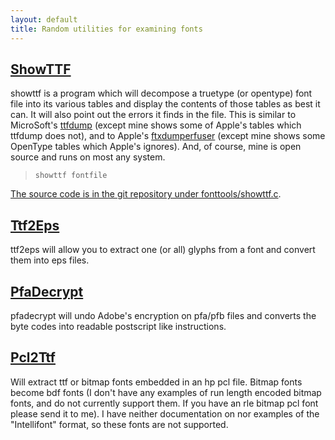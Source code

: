 ```yaml
---
layout: default
title: Random utilities for examining fonts
---
```



[ShowTTF](http://fontforge.git.sourceforge.net/git/gitweb.cgi?p=fontforge/fontforge;a=summary)
----------------------------------------------------------------------------------------------

showttf is a program which will decompose a truetype (or opentype) font
file into its various tables and display the contents of those tables as
best it can. It will also point out the errors it finds in the file.
This is similar to MicroSoft's
[ttfdump](http://www.microsoft.com/typography/tools/tools.htm) (except
mine shows some of Apple's tables which ttfdump does not), and to
Apple's [ftxdumperfuser](http://developer.apple.com/fonts/OSXTools.html)
(except mine shows some OpenType tables which Apple's ignores). And, of
course, mine is open source and runs on most any system.

>     showttf fontfile

[The source code is in the git repository under
fonttools/showttf.c](http://fontforge.git.sourceforge.net/git/gitweb.cgi?p=fontforge/fontforge;a=summary).

[Ttf2Eps](http://fontforge.git.sourceforge.net/git/gitweb.cgi?p=fontforge/fontforge;a=summary)
----------------------------------------------------------------------------------------------

ttf2eps will allow you to extract one (or all) glyphs from a font and
convert them into eps files.

[PfaDecrypt](http://fontforge.git.sourceforge.net/git/gitweb.cgi?p=fontforge/fontforge;a=summary)
-------------------------------------------------------------------------------------------------

pfadecrypt will undo Adobe's encryption on pfa/pfb files and converts
the byte codes into readable postscript like instructions.

[Pcl2Ttf](http://fontforge.git.sourceforge.net/git/gitweb.cgi?p=fontforge/fontforge;a=summary)
----------------------------------------------------------------------------------------------

Will extract ttf or bitmap fonts embedded in an hp pcl file. Bitmap
fonts become bdf fonts (I don't have any examples of run length encoded
bitmap fonts, and do not currently support them. If you have an rle
bitmap pcl font please send it to me). I have neither documentation on
nor examples of the "Intellifont" format, so these fonts are not
supported.
